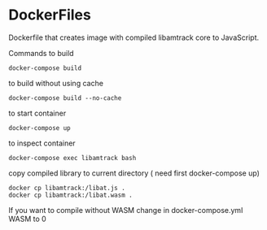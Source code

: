 # DockerFiles
Dockerfile that creates image with compiled libamtrack core to JavaScript.

Commands
to build
```
docker-compose build
```

to build without using cache
```
docker-compose build --no-cache
```

to start container
```
docker-compose up
```

to inspect container
```
docker-compose exec libamtrack bash
```

copy compiled library to current directory ( need first docker-compose up)
```
docker cp libamtrack:/libat.js .
docker cp libamtrack:/libat.wasm .
```

If you want to compile without WASM change in docker-compose.yml WASM to 0